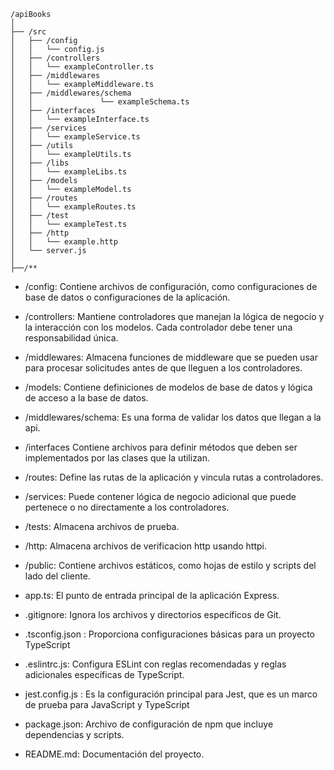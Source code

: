 ```
/apiBooks
│
├── /src
│   ├── /config
│   │   └── config.js
│   ├── /controllers
│   │   └── exampleController.ts
│   ├── /middlewares
│   │   └── exampleMiddleware.ts
│   ├── /middlewares/schema
│   │               └── exampleSchema.ts
│   ├── /interfaces
│   │   └── exampleInterface.ts
│   ├── /services
│   │   └── exampleService.ts
│   ├── /utils
│   │   └── exampleUtils.ts
│   ├── /libs
│   │   └── exampleLibs.ts
│   ├── /models
│   │   └── exampleModel.ts
│   ├── /routes
│   │   └── exampleRoutes.ts
│   ├── /test
│   │   └── exampleTest.ts
│   ├── /http
│   │   └── example.http
│   └── server.js
│
├──/**

```

- /config: Contiene archivos de configuración, como configuraciones de base de datos o configuraciones de la aplicación.

- /controllers: Mantiene controladores que manejan la lógica de negocio y la interacción con los modelos. Cada controlador debe tener una responsabilidad única.

- /middlewares: Almacena funciones de middleware que se pueden usar para procesar solicitudes antes de que lleguen a los controladores.

- /models: Contiene definiciones de modelos de base de datos y lógica de acceso a la base de datos.

- /middlewares/schema: Es una forma de validar los datos que llegan a la api.

- /interfaces Contiene archivos para definir métodos que deben ser implementados por las clases que la utilizan.

- /routes: Define las rutas de la aplicación y vincula rutas a controladores.

- /services: Puede contener lógica de negocio adicional que puede pertenece o no directamente a los controladores.

- /tests: Almacena archivos de prueba.

- /http: Almacena archivos de verificacion http usando httpi.

- /public: Contiene archivos estáticos, como hojas de estilo y scripts del lado del cliente.

- app.ts: El punto de entrada principal de la aplicación Express.

- .gitignore: Ignora los archivos y directorios específicos de Git.
- .tsconfig.json : Proporciona configuraciones básicas para un proyecto TypeScript
- .eslintrc.js: Configura ESLint con reglas recomendadas y reglas adicionales específicas de TypeScript.
- jest.config.js : Es la configuración principal para Jest, que es un marco de prueba para JavaScript y TypeScript

- package.json: Archivo de configuración de npm que incluye dependencias y scripts.

- README.md: Documentación del proyecto.
